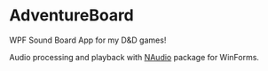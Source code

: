 # AdventureBoard
WPF Sound Board App for my D&amp;D games!

Audio processing and playback with [NAudio](https://github.com/naudio/NAudio/tree/master?tab=readme-ov-file) package for WinForms.
